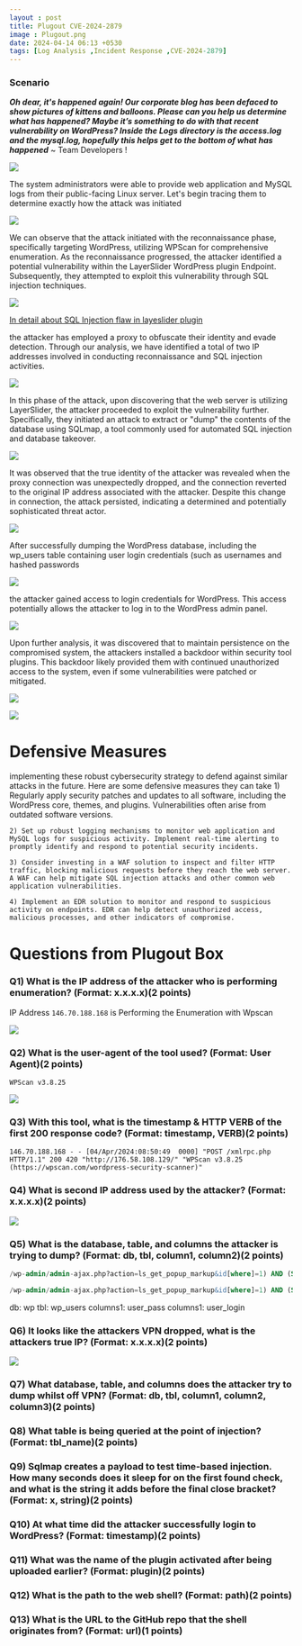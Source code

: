 ```yaml
---
layout : post
title: Plugout CVE-2024-2879
image : Plugout.png
date: 2024-04-14 06:13 +0530
tags: [Log Analysis ,Incident Response ,CVE-2024-2879] 
---
```


### Scenario

***Oh dear, it's happened again! Our corporate blog has been defaced to show pictures of kittens and balloons. Please can you help us determine what has happened? Maybe it’s something to do with that recent vulnerability on WordPress? Inside the Logs directory is the access.log and the mysql.log, hopefully this helps get to the bottom of what has happened*** ~ Team Developers ! 

![]({{site.baseurl}}/img/Letsdefence/Plugout/Layerslider.png)

The system administrators were able to provide web application and MySQL logs from their public-facing Linux server. Let's begin tracing them to determine exactly how the attack was initiated

![]({{site.baseurl}}/img/Letsdefence/Plugout/Wp-Scan.png)

We can observe that the attack initiated with the reconnaissance phase, specifically targeting WordPress, utilizing WPScan for comprehensive enumeration. As the reconnaissance progressed, the attacker identified a potential vulnerability within the LayerSlider WordPress plugin Endpoint. Subsequently, they attempted to exploit this vulnerability through SQL injection techniques.

![]({{site.baseurl}}/img/Letsdefence/Plugout/Plugin.png)

[In detail about SQL Injection flaw in layeslider plugin](https://www.securityblue.team/blog/postsCritical-Vulnerability-in-WordPress-Plugin-LayerSlider) 

the attacker has employed a proxy to obfuscate their identity and evade detection. Through our analysis, we have identified a total of two IP addresses involved in conducting reconnaissance and SQL injection activities.

![]({{site.baseurl}}/img/Letsdefence/Plugout/Ip's.png)

In this phase of the attack, upon discovering that the web server is utilizing LayerSlider, the attacker proceeded to exploit the vulnerability further. Specifically, they initiated an attack to extract or "dump" the contents of the database using SQLmap, a tool commonly used for automated SQL injection and database takeover.

![]({{site.baseurl}}/img/Letsdefence/Plugout/SQL_Injection.png)

It was observed that the true identity of the attacker was revealed when the proxy connection was unexpectedly dropped, and the connection reverted to the original IP address associated with the attacker. Despite this change in connection, the attack persisted, indicating a determined and potentially sophisticated threat actor.

![]({{site.baseurl}}/img/Letsdefence/Plugout/dropProxy.png)

After successfully dumping the WordPress database, including the wp_users table containing user login credentials (such as usernames and hashed passwords

![]({{site.baseurl}}/img/Letsdefence/Plugout/tables.png)

the attacker gained access to login credentials for WordPress. This access potentially allows the attacker to log in to the WordPress admin panel.

![]({{site.baseurl}}/img/Letsdefence/Plugout/Login.png)

Upon further analysis, it was discovered that to maintain persistence on the compromised system, the attackers installed a backdoor within security tool plugins. This backdoor likely provided them with continued unauthorized access to the system, even if some vulnerabilities were patched or mitigated.

![]({{site.baseurl}}/img/Letsdefence/Plugout/UploadingBg.png)

![]({{site.baseurl}}/img/Letsdefence/Plugout/Testingbg.png)


# Defensive Measures 

implementing these robust cybersecurity strategy to defend against similar attacks in the future. Here are some defensive measures they can take 
    1) Regularly apply security patches and updates to all software, including the WordPress core, themes, and plugins. Vulnerabilities often arise from outdated software versions.

    2) Set up robust logging mechanisms to monitor web application and MySQL logs for suspicious activity. Implement real-time alerting to promptly identify and respond to potential security incidents.

    3) Consider investing in a WAF solution to inspect and filter HTTP traffic, blocking malicious requests before they reach the web server. A WAF can help mitigate SQL injection attacks and other common web application vulnerabilities.
    
    4) Implement an EDR solution to monitor and respond to suspicious activity on endpoints. EDR can help detect unauthorized access, malicious processes, and other indicators of compromise.

# Questions from Plugout Box 

### Q1) What is the IP address of the attacker who is performing enumeration? (Format: x.x.x.x)(2 points)

IP Address ```146.70.188.168``` is Performing the Enumeration with Wpscan  

![]({{site.baseurl}}/img/Letsdefence/Plugout/Enumeration.png)

### Q2) What is the user-agent of the tool used? (Format: User Agent)(2 points)

```WPScan v3.8.25```

![]({{site.baseurl}}/img/Letsdefence/Plugout/UserAgent.png)

### Q3) With this tool, what is the timestamp & HTTP VERB of the first 200 response code? (Format: timestamp, VERB)(2 points)

```146.70.188.168 - - [04/Apr/2024:08:50:49  0000] "POST /xmlrpc.php HTTP/1.1" 200 420 "http://176.58.108.129/" "WPScan v3.8.25 (https://wpscan.com/wordpress-security-scanner)"```

### Q4) What is second IP address used by the attacker? (Format: x.x.x.x)(2 points)

![]({{site.baseurl}}/img/Letsdefence/Plugout/Attacker-2nd-IP.png)

### Q5) What is the database, table, and columns the attacker is trying to dump? (Format: db, tbl, column1, column2)(2 points)

```sql
/wp-admin/admin-ajax.php?action=ls_get_popup_markup&id[where]=1) AND (SELECT 9545 FROM (SELECT(SLEEP(1-(IF(ORD(MID((SELECT IFNULL(CAST(user_pass AS NCHAR),0x20) FROM wp.wp_users ORDER BY user_pass LIMIT 0,1),8,1))>48,0,1)))))deUJ)-- AZtK

/wp-admin/admin-ajax.php?action=ls_get_popup_markup&id[where]=1) AND (SELECT 5603 FROM (SELECT(SLEEP(1-(IF(ORD(MID((SELECT IFNULL(CAST(user_login AS NCHAR),0x20) FROM wp.wp_users ORDER BY user_pass LIMIT 0,1),5,1))>108,0,1)))))xreT)-- ZZrT
```
db: wp
tbl: wp_users
columns1: user_pass
columns1: user_login

### Q6) It looks like the attackers VPN dropped, what is the attackers true IP? (Format: x.x.x.x)(2 points)

![]({{site.baseurl}}/img/Letsdefence/Plugout/dropProxy.png)

###  Q7) What database, table, and columns does the attacker try to dump whilst off VPN? (Format: db, tbl, column1, column2, column3)(2 points)



###  Q8) What table is being queried at the point of injection? (Format: tbl_name)(2 points)




###  Q9) Sqlmap creates a payload to test time-based injection. How many seconds does it sleep for on the first found check, and what is the string it adds before the final close bracket? (Format: x, string)(2 points)



### Q10) At what time did the attacker successfully login to WordPress? (Format: timestamp)(2 points)



###  Q11) What was the name of the plugin activated after being uploaded earlier? (Format: plugin)(2 points)



###  Q12) What is the path to the web shell? (Format: path)(2 points)



###  Q13) What is the URL to the GitHub repo that the shell originates from? (Format: url)(1 points)


